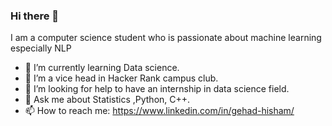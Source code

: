 ### Hi there 👋

<!--
**geehaad/geehaad** is a ✨ _special_ ✨ repository because its `README.md` (this file) appears on your GitHub profile.
-->

I am a computer science student who is passionate about machine learning especially NLP

- 🌱 I’m currently learning Data science.
- 👯 I’m a vice head in Hacker Rank campus club.
- 🤔 I’m looking for help to have an internship in data science field.
- 💬 Ask me about Statistics ,Python, C++.
- 📫 How to reach me: https://www.linkedin.com/in/gehad-hisham/

